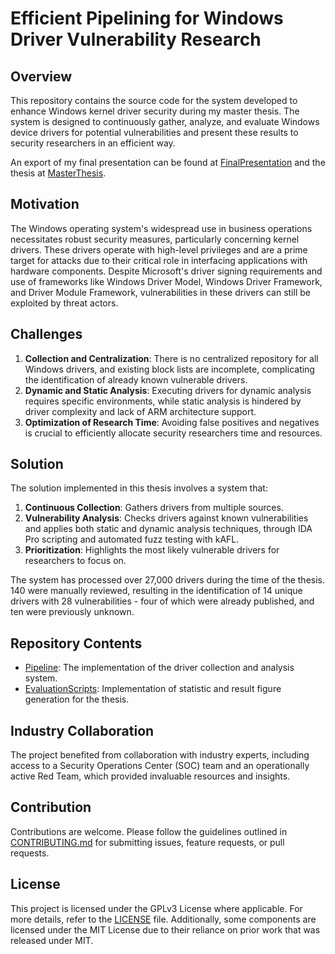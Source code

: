 # Efficient Pipelining for Windows Driver Vulnerability Research

## Overview

This repository contains the source code for the system developed to enhance Windows kernel driver security during my master thesis.
The system is designed to continuously gather, analyze, and evaluate Windows device drivers for potential vulnerabilities and present these results to security researchers in an efficient way.

An export of my final presentation can be found at [FinalPresentation](./FinalPresentation.pdf) and the thesis at [MasterThesis](./MasterThesis.pdf).

## Motivation

The Windows operating system's widespread use in business operations necessitates robust security measures, particularly concerning kernel drivers.
These drivers operate with high-level privileges and are a prime target for attacks due to their critical role in interfacing applications with hardware components.
Despite Microsoft's driver signing requirements and use of frameworks like Windows Driver Model, Windows Driver Framework, and Driver Module Framework, vulnerabilities in these drivers can still be exploited by threat actors. 

## Challenges
1. **Collection and Centralization**: There is no centralized repository for all Windows drivers, and existing block lists are incomplete, complicating the identification of already known vulnerable drivers.
2. **Dynamic and Static Analysis**: Executing drivers for dynamic analysis requires specific environments, while static analysis is hindered by driver complexity and lack of ARM architecture support.
3. **Optimization of Research Time**: Avoiding false positives and negatives is crucial to efficiently allocate security researchers time and resources.

## Solution

The solution implemented in this thesis involves a system that:

1. **Continuous Collection**: Gathers drivers from multiple sources.
2. **Vulnerability Analysis**: Checks drivers against known vulnerabilities and applies both static and dynamic analysis techniques, through IDA Pro scripting and automated fuzz testing with kAFL.
3. **Prioritization**: Highlights the most likely vulnerable drivers for researchers to focus on.

The system has processed over 27,000 drivers during the time of the thesis.
140 were manually reviewed, resulting in the identification of 14 unique drivers with 28 vulnerabilities - four of which were already published, and ten were previously unknown.

## Repository Contents

- [Pipeline](./Pipeline/): The implementation of the driver collection and analysis system.
- [EvaluationScripts](./EvaluationScripts/README.md): Implementation of statistic and result figure generation for the thesis.

## Industry Collaboration

The project benefited from collaboration with industry experts, including access to a Security Operations Center (SOC) team and an operationally active Red Team, which provided invaluable resources and insights.

## Contribution
Contributions are welcome. Please follow the guidelines outlined in [CONTRIBUTING.md](./CONTRIBUTING.md) for submitting issues, feature requests, or pull requests.

## License

This project is licensed under the GPLv3 License where applicable.
For more details, refer to the [LICENSE](./LICENSE) file.
Additionally, some components are licensed under the MIT License due to their reliance on prior work that was released under MIT.